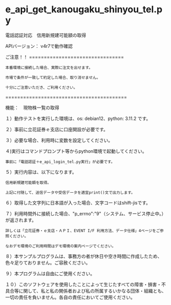 # e_api_get_kanougaku_shinyou_tel.py
電話認証対応　信用新規建可能額の取得

APIバージョン： v4r7で動作確認

ご注意！！ ================================

	本番環境に接続した場合、実際に注文を出せます。

	市場で条件が一致して約定した場合、取り消せません。

	十分にご注意いただき、ご利用ください。

=========================================

機能：　現物株一覧の取得

１）動作テストを実行した環境は、os: debian12、python: 3.11.2 です。

２）事前に立花証券ｅ支店に口座開設が必要です。

３）必要な場合、利用時に変数を設定してください。

４)実行はコマンドプロンプト等からpython環境で起動してください。

    事前に「電話認証＋e_api_login_tel.py実行」が必要です。

５）実行内容は、以下になります。

	信用新規建可能額を取得。

	上記に付随して、送信データや受信データを適宜print()文で出力します。


６）取得した文字列に日本語が入った場合、文字コードはshift-jisです。

７）利用時間外に接続した場合、"p_errno":"9"（システム、サービス停止中。）が返されます。

	詳しくは「立花証券・ｅ支店・ＡＰＩ、EVENT I/F 利用方法、データ仕様」4ページをご参照ください。
  
	なおデモ環境のご利用時間はデモ環境の案内ページでください。
  
８）本サンプルプログラムは、事務方の者が休日や空き時間に作成したため、色々足りておりません。ご容赦ください。

９）本プログラムは自由にご使用ください。

１０）このソフトウェアを使用したことによって生じたすべての障害・損害・不具合等に関して、私と私の関係者および私の所属するいかなる団体・組織とも、一切の責任を負いません。各自の責任においてご使用ください。

